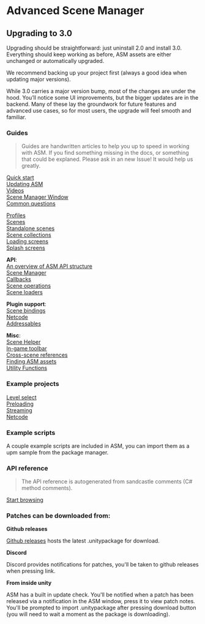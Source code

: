 
# Advanced Scene Manager

## Upgrading to 3.0
Upgrading should be straightforward: just uninstall 2.0 and install 3.0. Everything should keep working as before, ASM assets are either unchanged or automatically upgraded.

We recommend backing up your project first (always a good idea when updating major versions).

While 3.0 carries a major version bump, most of the changes are under the hood. You’ll notice some UI improvements, but the bigger updates are in the backend. Many of these lay the groundwork for future features and advanced use cases, so for most users, the upgrade will feel smooth and familiar.

### Guides

> Guides are handwritten articles to help you up to speed in working with ASM.
> If you find something missing in the docs, or something that could be explaned. Please ask in an new Issue!
> It would help us greatly.

[Quick start](guides/Quick%20start.md)\
[Updating ASM](guides/Updating.md)\
[Videos](<guides/Videos.md>)\
[Scene Manager Window](<guides/Scene manager window.md>)\
[Common questions](<guides/Common questions.md>)

[Profiles](guides/Profiles.md)\
[Scenes](guides/Scenes.md)\
[Standalone scenes](<guides/Standalone scenes.md>)\
[Scene collections](<guides/Scene collections.md>)\
[Loading screens](<guides/Loading screens.md>)\
[Splash screens](<guides/Splash screens.md>)

**API**:\
[An overview of ASM API structure](<guides/An overview of ASM API structure.md>)\
[Scene Manager](<guides/Scene manager.md>)\
[Callbacks](<guides/Callbacks.md>)\
[Scene operations](<guides/Scene operations.md>)\
[Scene loaders](<guides/Scene loaders.md>)

**Plugin support**:\
[Scene bindings](<guides/Scene bindings.md>)\
[Netcode](<guides/Netcode.md>)\
[Addressables](<guides/addressables.md>)

**Misc**:\
[Scene Helper](<guides/Scene helper.md>)\
[In-game toolbar](<guides/In-game toolbar.md>)\
[Cross-scene references](<guides/Cross-scene references.md>)\
[Finding ASM assets](<guides/Finding asm assets.md>)\
[Utility Functions](<guides/ASMUtilityFunctions.md>)

### Example projects

[Level select](https://github.com/Lazy-Solutions/example.asm.level-select)\
[Preloading](https://github.com/Lazy-Solutions/example.asm.preloading)\
[Streaming](https://github.com/Lazy-Solutions/example.asm.streaming)\
[Netcode](https://github.com/Lazy-Solutions/example.asm.netcode)

### Example scripts

A couple example scripts are included in ASM, you can import them as a upm sample from the package manager.

### API reference

> The API reference is autogenerated from sandcastle comments (C# method comments).

[Start browsing](api/readme.md)

### Patches can be downloaded from:

**Github releases**

[Github releases](https://github.com/Lazy-Solutions/AdvancedSceneManager/releases/latest) hosts the latest .unitypackage for download.

**Discord**

Discord provides notifications for patches, you'll be taken to github releases when pressing link.

**From inside unity**

ASM has a built in update check. You'll be notified when a patch has been released via a notification in the ASM window, press it to view patch notes. You'll be prompted to import .unitypackage after pressing download button (you will need to wait a moment as the package is downloading).
